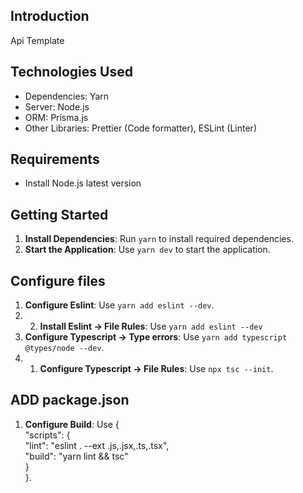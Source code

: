 
## Introduction

Api Template

## Technologies Used

- Dependencies: Yarn
- Server: Node.js
- ORM: Prisma.js
- Other Libraries: Prettier (Code formatter), ESLint (Linter)

## Requirements

- Install Node.js latest version

## Getting Started

1. **Install Dependencies**: Run `yarn` to install required dependencies.
2. **Start the Application**: Use `yarn dev` to start the application.

## Configure files

1. **Configure Eslint**: Use `yarn add eslint --dev`.
1. 2. **Install Eslint -> File Rules**: Use `yarn add eslint --dev`
2. **Configure Typescript -> Type errors**: Use `yarn add typescript @types/node --dev`.
2. 1. **Configure Typescript -> File Rules**: Use `npx tsc --init`.

## ADD package.json

1. **Configure Build**: Use {  
  "scripts": {  
    "lint": "eslint . --ext .js,.jsx,.ts,.tsx",  
    "build": "yarn lint && tsc"  
  }  
}.  

